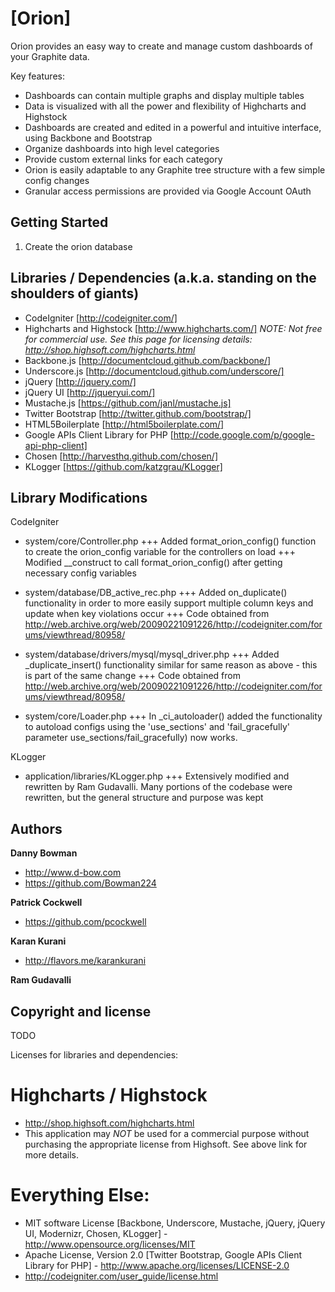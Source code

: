 [Orion]
=================

Orion provides an easy way to create and manage custom dashboards of your Graphite data.

Key features:

+ Dashboards can contain multiple graphs and display multiple tables
+ Data is visualized with all the power and flexibility of Highcharts and Highstock
+ Dashboards are created and edited in a powerful and intuitive interface, using Backbone and Bootstrap
+ Organize dashboards into high level categories
+ Provide custom external links for each category
+ Orion is easily adaptable to any Graphite tree structure with a few simple config changes
+ Granular access permissions are provided via Google Account OAuth


Getting Started
---------------

1. Create the orion database


Libraries / Dependencies (a.k.a. standing on the shoulders of giants)
------------------------

+ CodeIgniter [http://codeigniter.com/]
+ Highcharts and Highstock [http://www.highcharts.com/] *NOTE: Not free for commercial use.  See this page for licensing details: http://shop.highsoft.com/highcharts.html*
+ Backbone.js [http://documentcloud.github.com/backbone/]
+ Underscore.js [http://documentcloud.github.com/underscore/]
+ jQuery [http://jquery.com/]
+ jQuery UI [http://jqueryui.com/]
+ Mustache.js [https://github.com/janl/mustache.js]
+ Twitter Bootstrap [http://twitter.github.com/bootstrap/]
+ HTML5Boilerplate [http://html5boilerplate.com/]
+ Google APIs Client Library for PHP [http://code.google.com/p/google-api-php-client]
+ Chosen [http://harvesthq.github.com/chosen/]
+ KLogger [https://github.com/katzgrau/KLogger]

Library Modifications
---------------------

CodeIgniter

+ system/core/Controller.php
+++ Added format_orion_config() function to create the orion_config variable for the controllers on load
+++ Modified __construct to call format_orion_config() after getting necessary config variables

+ system/database/DB_active_rec.php
+++ Added on_duplicate() functionality in order to more easily support multiple column keys and update when key violations occur
+++ Code obtained from http://web.archive.org/web/20090221091226/http://codeigniter.com/forums/viewthread/80958/

+ system/database/drivers/mysql/mysql_driver.php
+++ Added _duplicate_insert() functionality similar for same reason as above - this is part of the same change
+++ Code obtained from http://web.archive.org/web/20090221091226/http://codeigniter.com/forums/viewthread/80958/

+ system/core/Loader.php
+++ In _ci_autoloader() added the functionality to autoload configs using the 'use_sections' and 'fail_gracefully' parameter use_sections/fail_gracefully) now works.

KLogger

+ application/libraries/KLogger.php
+++ Extensively modified and rewritten by Ram Gudavalli. Many portions of the codebase were rewritten, but the general structure and purpose was kept

Authors
-------

**Danny Bowman**

+ http://www.d-bow.com
+ https://github.com/Bowman224

**Patrick Cockwell**
+ https://github.com/pcockwell

**Karan Kurani**

+ http://flavors.me/karankurani

**Ram Gudavalli**


Copyright and license
---------------------

TODO

Licenses for libraries and dependencies:

# Highcharts / Highstock
+ http://shop.highsoft.com/highcharts.html
+ This application may *NOT* be used for a commercial purpose without purchasing the appropriate license from Highsoft.  See above link for more details.

# Everything Else:
+ MIT software License [Backbone, Underscore, Mustache, jQuery, jQuery UI, Modernizr, Chosen, KLogger] - http://www.opensource.org/licenses/MIT
+ Apache License, Version 2.0 [Twitter Bootstrap, Google APIs Client Library for PHP] - http://www.apache.org/licenses/LICENSE-2.0
+ http://codeigniter.com/user_guide/license.html



